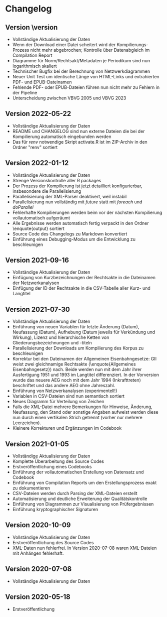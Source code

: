 # Changelog


## Version \version

- Vollständige Aktualisierung der Daten
- Wenn der Download einer Datei scheitert wird der Kompilierungs-Prozess nicht mehr abgebrochen; Kontrolle über Datenabgleich im Compilation Report
- Diagramme für Norm/Rechtsakt/Metadaten je Periodikum sind nun logarithmisch skaliert
- Technischer Bugfix bei der Berechnung von Netzwerkdiagrammen
- Neuer Unit Test um identische Länge von HTML-Links und extrahierten PDF- und EPUB-Dateinamen
- Fehlende PDF- oder EPUB-Dateien führen nun nicht mehr zu Fehlern in der Pipeline
- Unterscheidung zwischen VBVG 2005 und VBVG 2023


## Version 2022-05-22

- Vollständige Aktualisierung der Daten
- README und CHANGELOG sind nun externe Dateien die bei der Kompilierung automatisch eingebunden werden
- Das für *renv* notwendige Skript activate.R ist im ZIP-Archiv in den Ordner "renv" sortiert


## Version 2022-01-12

- Vollständige Aktualisierung der Daten
- Strenge Versionskontrolle aller R packages
- Der Prozess der Kompilierung ist jetzt detailliert konfigurierbar, insbesondere die Parallelisierung
- Parallelisierung der XML-Parser deaktivert, weil instabil
- Parallelisierung nun vollständig mit *future* statt mit *foreach* und *doParallel* 
- Fehlerhafte Kompilierungen werden beim vor der nächsten Kompilierung vollautomatisch aufgeräumt
- Alle Ergebnisse werden automatisch fertig verpackt in den Ordner \enquote{output} sortiert
- Source Code des Changelogs zu Markdown konvertiert
- Einführung eines Debugging-Modus um die Entwicklung zu beschleunigen

## Version 2021-09-16

- Vollständige Aktualisierung der Daten
- Einfügung von Kurzbezeichnungen der Rechtsakte in die Dateinamen der Netzwerkanalysen
- Einfügung der ID der Rechtsakte in die CSV-Tabelle aller Kurz- und Langtitel

 
## Version 2021-07-30
 
- Vollständige Aktualisierung der Daten
- Einführung von neuen Variablen für letzte Änderung (Datum), Neufassung (Datum), Aufhebung (Datum jeweils für Verkündung und Wirkung), Lizenz und hierarchische Ketten von Gliederungsbezeichnungen und -titeln
- Parallelisierung der Downloads um Kompilierung des Korpus zu beschleunigen
- Korrektur bei den Dateinamen der Allgemeinen Eisenbahngesetze: GII weist zwei gleichnamige Rechtsakte (\enquote{Allgemeines Eisenbahngesetz}) nach. Beide werden nun mit dem Jahr ihrer Ausfertigung 1951 und 1993 im Langtitel differenziert. In der Vorversion wurde das neuere AEG noch mit dem Jahr 1994 (Inkrafttreten) beschriftet und das andere AEG ohne Jahreszahl.
- Einführung von Netzwerkanalysen (experimentell!)
- Variablen in CSV-Dateien sind nun semantisch sortiert
- Neues Diagramm für Verteilung von Zeichen
- Falls die XML-Datei mehrere Bemerkungen für Hinweise, Änderung, Neufassung, den Stand oder sonstige Angaben aufweist werden diese nun durch einen vertikalen Strich getrennt (vorher nur mehrere Leerzeichen). 
- Kleinere Korrekturen und Ergänzungen im Codebook

 
## Version 2021-01-05

 
- Vollständige Aktualisierung der Daten
- Komplette Überarbeitung des Source Codes
- Erstveröffentlichung eines Codebooks
- Einführung der vollautomatischen Erstellung von Datensatz und Codebook
- Einführung von Compilation Reports um den Erstellungsprozess exakt zu dokumentieren
- CSV-Dateien werden durch Parsing der XML-Dateien erstellt
- Automatisierung und deutliche Erweiterung der Qualitätskontrolle
- Einführung von Diagrammen zur Visualisierung von Prüfergebnissen
- Einführung kryptographischer Signaturen
 
 
## Version 2020-10-09


- Vollständige Aktualisierung der Daten
- Erstveröffentlichung des Source Codes
- XML-Daten nun fehlerfrei. In Version 2020-07-08 waren XML-Dateien mit Anhängen fehlerhaft.

 
 
## Version 2020-07-08

 
- Vollständige Aktualisierung der Daten
 
 
## Version 2020-05-18

- Erstveröffentlichung
 
